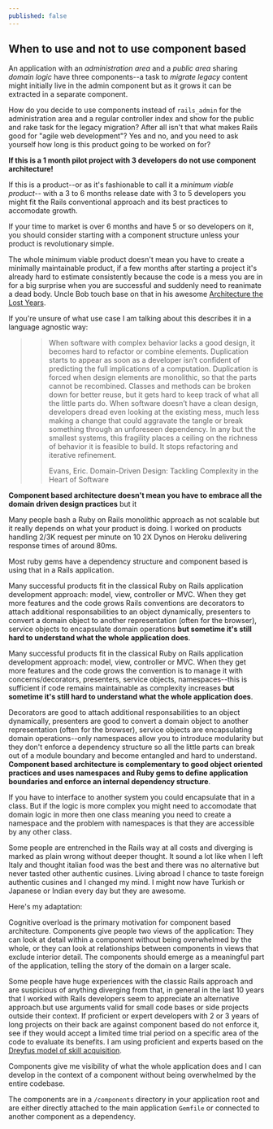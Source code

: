 ```yaml
---
published: false
---
```


## When to use and not to use component based

An application with an *administration area* and a *public area* sharing *domain logic* have three components--a task to *migrate legacy* content might initially live in the admin component but as it grows it can be extracted in a separate component.

How do you decide to use components instead of `rails_admin` for the administration area and a regular controller index and show for the public and rake task for the legacy migration? After all isn't that what makes Rails good for "agile web development"? Yes and no, and you need to ask yourself how long is this product going to be worked on for?

**If this is a 1 month pilot project with 3 developers do not use component architecture!**

If this is a product--or as it's fashionable to call it a *minimum viable product*-- with a 3 to 6 months release date with 3 to 5 developers you might fit the Rails conventional approach and its best practices to accomodate growth.

If your time to market is over 6 months and have 5 or so developers on it, you should consider starting with a component structure unless your product is revolutionary simple.

The whole minimum viable product doesn't mean you have to create a minimally maintainable product, if a few months after starting a project it's already hard to estimate consistently because the code is a mess you are in for a big surprise when you are successful and suddenly need to reanimate a dead body. Uncle Bob touch base on that in his awesome [Architecture the Lost Years](http://confreaks.tv/videos/rubymidwest2011-keynote-architecture-the-lost-years).



If you're unsure of what use case I am talking about this describes it in a language agnostic way:

>> When software with complex behavior lacks a good design, it becomes hard to refactor or combine elements. Duplication starts to appear as soon as a developer isn’t confident of predicting the full implications of a computation. Duplication is forced when design elements are monolithic, so that the parts cannot be recombined. Classes and methods can be broken down for better reuse, but it gets hard to keep track of what all the little parts do. When software doesn’t have a clean design, developers dread even looking at the existing mess, much less making a change that could aggravate the tangle or break something through an unforeseen dependency. In any but the smallest systems, this fragility places a ceiling on the richness of behavior it is feasible to build. It stops refactoring and iterative refinement.
>>
>> Evans, Eric. Domain-Driven Design: Tackling Complexity in the Heart of Software 

**Component based architecture doesn't mean you have to embrace all the domain driven design practices** but it 

Many people bash a Ruby on Rails monolithic approach as not scalable but it really depends on what your product is doing. I worked on products handling 2/3K request per minute on 10 2X Dynos on Heroku delivering response times of around 80ms.

Most ruby gems have a dependency structure and component based is using that in a Rails application.

Many successful products fit in the classical Ruby on Rails application development approach: model, view, controller or MVC. When they get more features and the code grows Rails conventions are decorators to attach additional responsabilities to an object dynamically, presenters to convert a domain object to another representation (often for the browser), service objects to encapsulate domain operations **but sometime it's still hard to understand what the whole application does**.

Many successful products fit in the classical Ruby on Rails application development approach: model, view, controller or MVC. When they get more features and the code grows the convention is to manage it with concerns/decorators, presenters, service objects, namespaces--this is sufficient if code remains maintainable as complexity increases **but sometime it's still hard to understand what the whole application does**.

Decorators are good to attach additional responsabilities to an object dynamically, presenters are good to convert a domain object to another representation (often for the browser), service objects are encapsulating domain operations--only namespaces allow you to introduce modularity but they don't enforce a dependency structure so all the little parts can break out of a module boundary and become entangled and hard to understand. **Component based architecture is complementary to good object oriented practices and uses namespaces and Ruby gems to define application boundaries and enforce an internal dependency structure**.

If you have to interface to another system you could encapsulate that in a class. But if the logic is more complex you might need to accomodate that domain logic in more then one class meaning you need to create a namespace and the problem with namespaces is that they are accessible by any other class.

Some people are entrenched in the Rails way at all costs and diverging is marked as plain wrong without deeper thought. It sound a lot like when I left Italy and thought italian food was the best and there was no alternative but never tasted other authentic cusines. Living abroad I chance to taste foreign authentic cusines and I changed my mind. I might now have Turkish or Japanese or Indian every day but they are awesome.



Here's my adaptation:

Cognitive overload is the primary motivation for component based architecture. Components give people two views of the application: They can look at detail within a component without being overwhelmed by the whole, or they can look at relationships between components in views that exclude interior detail. The components should emerge as a meaningful part of the application, telling the story of the domain on a larger scale.


Some people have huge experiences with the classic Rails approach and are suspicious of anything diverging from that, in general in the last 10 years that I worked with Rails developers seem to appreciate an alternative approach.but use arguments valid for small code bases or side projects outside their context. If proficient or expert developers with 2 or 3 years of long projects on their back are against component based do not enforce it, see if they would accept a limited time trial period on a specific area of the code to evaluate its benefits. I am using proficient and experts based on the [Dreyfus model of skill acquisition](http://en.wikipedia.org/wiki/Dreyfus_model_of_skill_acquisition).




Components give me visibility of what the whole application does and I can develop in the context of a component without being overwhelmed by the entire codebase.


The components are in a `/components` directory in your application root and are either directly attached to the main application `Gemfile` or connected to another component as a dependency. 

